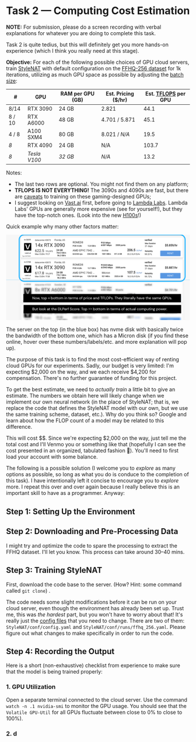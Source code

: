 # Task 2 — Computing Cost Estimation

**NOTE:** For submission, please do a screen recording with verbal explanations for whatever you are doing to complete this task.

Task 2 is quite tedius, but this will definitely get you more hands-on experience (which I think you really need at this stage).

**Objective:** For each of the following possible choices of GPU cloud servers, train [StyleNAT](https://github.com/SHI-Labs/StyleNAT) with default configuration on the [FFHQ-256 dataset](https://github.com/crrrr30/stylenat_setup/blob/main/data_handling.md) for 1k iterations, utilizing as much GPU space as possible by adjusting the [batch size](https://stats.stackexchange.com/questions/153531/what-is-batch-size-in-neural-network):


| #| GPU | RAM per GPU (GB) | Est. Pricing (\$/hr)  | Est. [TFLOPS](https://www.digitaltrends.com/computing/what-is-a-teraflop/) per GPU
| ---- | ---- | ---- | ---- | ----
| 8/14 | RTX 3090 | 24 GB | 2.821 | 44.1
| 8 / 10 | RTX A6000 | 48 GB | 4.701 / 5.871 | 45.1
| 4 / 8 | A100 SXM4 | 80 GB | 8.021 / *N/A* | 19.5
| *8* | RTX 4090 | 24 GB | N/A | 103.7
| *8* | *Tesla V100* | *32 GB* | *N/A* | 13.2

Notes:
- The last two rows are optional. You might not find them on any platform;
- **TFLOPS IS NOT EVERYTHING!** The 3090s and 4090s are fast, but there are [caveats](https://www.reddit.com/r/deeplearning/comments/zau0uc/gpu_comparisons_rtx_6000_ada_vs_a100_80gb_vs_2x/) to training on these gaming-designed GPUs;
- I suggest looking on [Vast.ai](https://vast.ai/) first, before going to [Lambda Labs](https://lambdalabs.com/). Lambda Labs' GPUs are generally more expensive (see for yourself!), but they have the top-notch ones. (Look into the new [H100s](https://get.lambdalabs.com/h100-cloud-reserved)!)

Quick example why many other factors matter:

![image](dlperf_expl.png)

The server on the top (in the blue box) has nvme disk with basically twice the bandwidth of the bottom one, which has a Micron disk (if you find these online, hover over these numbers/labels/etc. and more explanation will pop up).

The purpose of this task is to find the most cost-efficient way of renting cloud GPUs for our experiments. Sadly, our budget is very limited: I'm expecting \$2,000 on the way, and we each receive \$4,200 for compensation. There's no further guarantee of funding for this project.

To get the best estimate, we need to *actually train* a little bit to give an estimate. The numbers we obtain here will likely change when we implement our own neural network (in the place of StyleNAT; that is, we replace the code that defines the StyleNAT model with our own, but we use the same training scheme, dataset, etc.). Why do you think so? Google and learn about how the FLOP count of a model may be related to this difference.

This will cost \$\$. Since we're expecting \$2,000 on the way, just tell me the total cost and I'll Venmo you or something like that (hopefully I can see the cost presented in an organized, tabulated fashion 😬). You'll need to first load your account with some balance.

The following is a possible solution (I welcome you to *explore* as many options as possible, so long as what you do is conduce to the completion of this task). I have intentionally left it concise to encourage you to *explore* more. I repeat this over and over again because I really believe this is an important skill to have as a programmer. Anyway:

## Step 1: Setting Up the Environment

## Step 2: Downloading and Pre-Processing Data

I might try and optimize the code to spare the processing to extract the FFHQ dataset. I'll let you know. This process can take around 30–40 mins.

## Step 3: Training StyleNAT

First, download the code base to the server. (How? Hint: some command called `git clone`) .

The code needs some slight modifications before it can be run on your cloud server, even though the environment has already been set up. Trust me, this was *the hardest* part, but you won't have to worry about that! It's really just the [config files](https://opensource.com/article/21/6/what-config-files) that you need to change. There are two of them: `StyleNAT/conf/config.yaml` and `StyleNAT/conf/runs/ffhq_256.yaml`. Please figure out what changes to make specifically in order to run the code.

## Step 4: Recording the Output

Here is a short (non-exhaustive) checklist from experience to make sure that the model is being trained properly:

### 1. GPU Utilization

Open a separate terminal connected to the cloud server. Use the command `watch -n .1 nvidia-smi` to monitor the GPU usage. You should see that the `Volatile GPU-Util` for all GPUs fluctuate between close to 0\% to close to 100\%).

### 2. d